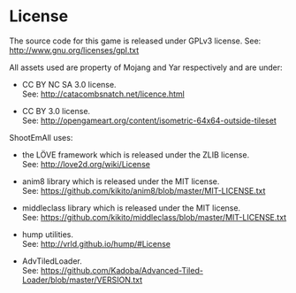 # License

The source code for this game is released under GPLv3 license.
See: http://www.gnu.org/licenses/gpl.txt

All assets used are property of Mojang and Yar respectively and are under:
* CC BY NC SA 3.0 license.   
  See: http://catacombsnatch.net/licence.html

* CC BY 3.0 license.  
  See: http://opengameart.org/content/isometric-64x64-outside-tileset 


ShootEmAll uses:

* the LÖVE framework which is released under the ZLIB license.  
  See: http://love2d.org/wiki/License

* anim8 library which is released under the MIT license.  
  See: https://github.com/kikito/anim8/blob/master/MIT-LICENSE.txt

* middleclass library which is released under the MIT license.  
  See: https://github.com/kikito/middleclass/blob/master/MIT-LICENSE.txt

* hump utilities.  
  See: http://vrld.github.io/hump/#License

* AdvTiledLoader.  
  See: https://github.com/Kadoba/Advanced-Tiled-Loader/blob/master/VERSION.txt
